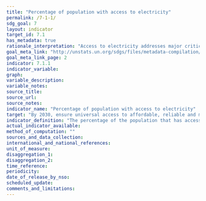 ```yaml
---
title: "Percentage of population with access to electricity"
permalink: /7-1-1/
sdg_goal: 7
layout: indicator
target_id: 7.1
has_metadata: true
rationale_interpretation: "Access to electricity addresses major critical issues in all the dimensions of sustainable development. The target has a wide range of social and economic impacts, including facilitating development of household-based income generating activities and lightening the burden of household tasks."
goal_meta_link: "http://unstats.un.org/sdgs/files/metadata-compilation/Metadata-Goal-7.pdf"
goal_meta_link_page: 2
indicator: 7.1.1
indicator_variable: 
graph: 
variable_description: 
variable_notes: 
source_title: 
source_url: 
source_notes: 
indicator_name: "Percentage of population with access to electricity"
target: "By 2030, ensure universal access to affordable, reliable and modern energy services."
indicator_definition: "The percentage of the population that has access to electricity, based on national household surveys. Given the low frequency and the regional distribution of some surveys, a number of countries have gaps in available data. To develop the historical evolution and starting point of electrification rates, a simple modeling approach was adopted to fill in the missing data points - around 1990, 2000, 2010 and 2012. This modeling approach allowed the estimation of electrification rates for 212 countries over these time periods. The SE4ALL Global Tracking Framework Report (2013) referenced below provides more details on the suggested methodology for tracking access to energy (Chapter 2, Section 1, page 82-87)."
actual_indicator_available: 
method_of_computation: ""
sources_and_data_collection: 
international_and_national_references: 
unit_of_measure: 
disaggregation_1: 
disaggregation_2: 
time_reference: 
periodicity: 
date_of_release_by_nso: 
scheduled_update: 
comments_and_limitations: 
---
```


